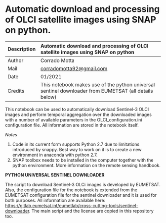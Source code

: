 # Automatic download and processing of OLCI satellite images using SNAP on python.

|Description	| Automatic download and processing of OLCI satellite images using SNAP on python |
| :-------------| :----------------------------------------------------------- |
|Author		| Corrado Motta |
|Mail		| corradomotta92@gmail.com |
|Date		| 01/2021 |
|Credits    | This notebook makes use of the python universal sentinel downloader from EUMETSAT (all details below) |

This notebook can be used to automatically download Sentinel-3 OLCI images and perform temporal aggregation over the downloaded images with a number of available parameters in the OLCI_configuration.ini configuration file. All information are stored in the notebook itself.

*Notes*

1. Code in its current form supports Python 2.7 due to limitations introduced by snappy. Best way to work on it is to create a new environment in anaconda with python 2.7.
2. SNAP toolbox needs to be installed in the computer together with the python environment. More information on the remote sensing handbook.

**PYTHON UNIVERSAL SENTINEL DOWNLOADER**

The script to download Sentinel-3 OLCi images is developed by EUMETSAT. Also, the configuration file for the notebook is extended from the EUMETSAT configuration file for the sentinel downloader and it is used for both purposes.
 All information are available here: https://gitlab.eumetsat.int/eumetlab/cross-cutting-tools/sentinel-downloader. The main script and the license are copied in this repository too.
